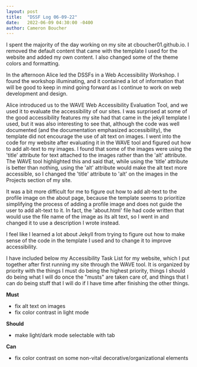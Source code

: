 ```yaml
---
layout: post
title:  "DSSF Log 06-09-22"
date:   2022-06-09 04:30:00 -0400
author: Cameron Boucher
---
```


I spent the majority of the day working on my site at cboucher01.github.io. I removed the default content that came with the template I used for the website and added my own content. I also changed some of the theme colors and formatting.

In the afternoon Alice led the DSSFs in a Web Accessibility Workshop. I found the workshop illuminating, and it contained a lot of information that will be good to keep in mind going forward as I continue to work on web development and design.

Alice introduced us to the WAVE Web Accessibility Evaluation Tool, and we used it to evaluate the accessibility of our sites. I was surprised at some of the good accessibility features my site had that came in the jekyll template I used, but it was also interesting to see that, although the code was well documented (and the documentation emphasized accessibility), the template did not encourage the use of alt text on images. I went into the code for my website after evaluating it in the WAVE tool and figured out how to add alt-text to my images. I found that some of the images were using the 'title' attribute for text attached to the images rather than the 'alt' attribute. The WAVE tool highlighted this and said that, while using the 'title' attribute is better than nothing, using the 'alt' attribute would make the alt text more accessible, so I changed the 'title' attribute to 'alt' on the images in the Projects section of my site.

It was a bit more difficult for me to figure out how to add alt-text to the profile image on the about page, because the template seems to prioritize simplifying the process of adding a profile image and does not guide the user to add alt-text to it. In fact, the 'about.html' file had code written that would use the file name of the image as its alt text, so I went in and changed it to use a description I wrote instead.

I feel like I learned a lot about Jekyll from trying to figure out how to make sense of the code in the template I used and to change it to improve accessibility.

I have included below my Accessibility Task List for my website, which I put together after first running my site through the WAVE tool. It is organized by priority with the things I must do being the highest priority, things I should do being what I will do once the "musts" are taken care of, and things that I can do being stuff that I will do if I have time after finishing the other things.

**Must**
- fix alt text on images
- fix color contrast in light mode

**Should**
- make light/dark mode selectable with tab

**Can**
- fix color contrast on some non-vital decorative/organizational elements
